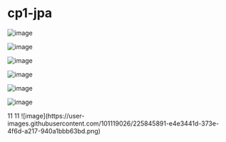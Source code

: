 # cp1-jpa

![image](https://user-images.githubusercontent.com/101119026/225845435-3c339df6-53b2-40dd-b365-f31b0c58040e.png)

![image](https://user-images.githubusercontent.com/101119026/225845583-20b317d8-c695-469e-a917-67c1e47e8f21.png)

![image](https://user-images.githubusercontent.com/101119026/225845636-57f59038-d9a2-429f-b358-58713541c7b2.png)

![image](https://user-images.githubusercontent.com/101119026/225845699-185a8e58-0d08-41fb-a8f1-6900128369f5.png)

![image](https://user-images.githubusercontent.com/101119026/225845760-83eece88-4243-48c3-976e-9b9ac1bb7b48.png)

![image](https://user-images.githubusercontent.com/101119026/225845842-343b4eaf-757a-494a-b3a9-ca4dec29a84a.png)

<properties>
  <maven.compiler.source>11</maven.compiler.source>
  <maven.compiler.target>11</maven.compiler.target>
</properties>
![image](https://user-images.githubusercontent.com/101119026/225845891-e4e3441d-373e-4f6d-a217-940a1bbb63bd.png)



